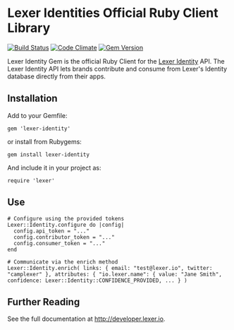 # Lexer Identities Official Ruby Client Library

[![Build Status](https://travis-ci.org/lexerdev/identity-gem.svg)](http://travis-ci.org/lexerdev/identity-gem)
[![Code Climate](https://codeclimate.com/github/lexerdev/identity-gem/badges/gpa.svg)](https://codeclimate.com/github/lexerdev/identity-gem)
[![Gem Version](https://badge.fury.io/rb/lexer-identity.svg)](http://badge.fury.io/rb/lexer-identity)

Lexer Identity Gem is the official Ruby Client for the [Lexer Identity](https://lexer.io/) API. The
Lexer Identity API lets brands contribute and consume from Lexer's Identity database directly from their apps.


## Installation

Add to your Gemfile:

    gem 'lexer-identity'

or install from Rubygems:

    gem install lexer-identity

And include it in your project as:

    require 'lexer'


## Use

    # Configure using the provided tokens
    Lexer::Identity.configure do |config|
      config.api_token = "..."
      config.contributor_token = "..."
      config.consumer_token = "..."
    end
  
    # Communicate via the enrich method
    Lexer::Identity.enrich( links: { email: "test@lexer.io", twitter: "camplexer" }, attributes: { "io.lexer.name": { value: "Jane Smith", confidence: Lexer::Identity::CONFIDENCE_PROVIDED, ... } )

## Further Reading

See the full documentation at http://developer.lexer.io.
